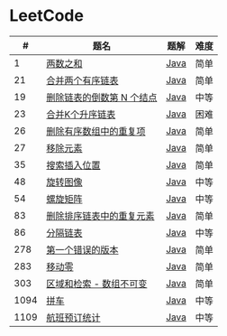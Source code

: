 LeetCode
========

| #    | 题名                                                                               | 题解                                                                           | 难度  |
|------|----------------------------------------------------------------------------------|------------------------------------------------------------------------------|-----|
| 1    | [两数之和](https://leetcode.cn/problems/two-sum/)                                    | [Java](java/src/array/twoSum/Solution.java)                                  | 简单  |
| 21   | [合并两个有序链表](https://leetcode.cn/problems/merge-two-sorted-lists/)                 | [Java](java/src/linkedlist/mergeTwoSortedLists/Solution.java)                | 简单  |
| 19   | [删除链表的倒数第 N 个结点](https://leetcode.cn/problems/remove-nth-node-from-end-of-list/) | [Java](java/src/linkedlist/removeNthNodeFromEndOfList/Solution.java)         | 中等  |
| 23   | [合并K个升序链表](https://leetcode.cn/problems/merge-k-sorted-lists/)                   | [Java](java/src/linkedlist/mergeKSortedLists/Solution.java)                  | 困难  |
| 26   | [删除有序数组中的重复项](https://leetcode.cn/problems/remove-duplicates-from-sorted-array/) | [Java](java/src/array/removeDuplicatesFromSortedArray/Solution.java)         | 简单  |
| 27   | [移除元素](https://leetcode.cn/problems/remove-element/)                             | [Java](java/src/array/removeElement/Solution.java)                           | 简单  |
| 35   | [搜索插入位置](https://leetcode.cn/problems/search-insert-position/)                   | [Java](java/src/binarysearch/searchInsertPosition/SearchInsertPosition.java) | 简单  |
| 48   | [旋转图像](https://leetcode.cn/problems/rotate-image/)                               | [Java](java/src/array/rotateImage/Solution.java)                             | 中等  |
| 54   | [螺旋矩阵](https://leetcode.cn/problems/spiral-matrix/)                              | [Java](java/src/array/spiralMatrix/Solution.java)                            | 中等  |
| 83   | [删除排序链表中的重复元素](https://leetcode.cn/problems/remove-duplicates-from-sorted-list/) | [Java](java/src/linkedlist/removeDuplicatesFromSortedList/Solution.java)     | 简单  |
| 86   | [分隔链表](https://leetcode.cn/problems/partition-list/)                             | [Java](java/src/linkedlist/partitionList/Solution.java)                      | 中等  |
| 278  | [第一个错误的版本](https://leetcode.cn/problems/first-bad-version/)                      | [Java](java/src/binarysearch/firstBadVersion/FirstBadVersion.java)           | 简单  |
| 283  | [移动零](https://leetcode.cn/problems/move-zeroes/)                                 | [Java](java/src/array/moveZeroes/Solution.java)                              | 简单  |
| 303  | [区域和检索 - 数组不可变](https://leetcode.cn/problems/range-sum-query-immutable/)         | [Java](java/src/array/rangeSumQueryImmutable/NumArray.java)                  | 简单  |
| 1094 | [拼车](https://leetcode.cn/problems/car-pooling/)                                  | [Java](java/src/array/carPooling/Solution.java)                              | 中等  |
| 1109 | [航班预订统计](https://leetcode.cn/problems/corporate-flight-bookings/)                | [Java](java/src/array/corporateFlightBookings/Solution.java)                 | 中等  |
